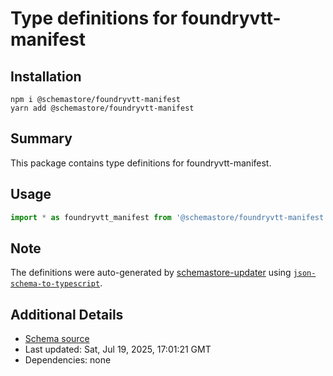 # Type definitions for foundryvtt-manifest

## Installation

```
npm i @schemastore/foundryvtt-manifest
yarn add @schemastore/foundryvtt-manifest
```

## Summary

This package contains type definitions for foundryvtt-manifest.

## Usage

```ts
import * as foundryvtt_manifest from '@schemastore/foundryvtt-manifest';
```

## Note

The definitions were auto-generated by [schemastore-updater](https://github.com/ffflorian/schemastore-updater) using [`json-schema-to-typescript`](https://www.npmjs.com/package/json-schema-to-typescript).

## Additional Details

* [Schema source](https://github.com/SchemaStore/schemastore/tree/master/src/schemas/json/foundryvtt-manifest)
* Last updated: Sat, Jul 19, 2025, 17:01:21 GMT
* Dependencies: none
